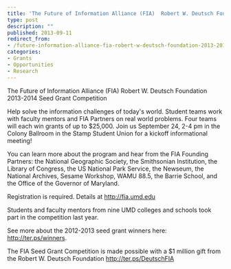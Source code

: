 ```yaml
---
title: 'The Future of Information Alliance (FIA)  Robert W. Deutsch Foundation  2013-2014 Seed Grant Competition'
type: post
description: ""
published: 2013-09-11
redirect_from: 
- /future-information-alliance-fia-robert-w-deutsch-foundation-2013-2014-seed-grant-competition/
categories:
- Grants
- Opportunities
- Research
---
```

The Future of Information Alliance (FIA) Robert W. Deutsch Foundation 2013-2014 Seed Grant Competition

Help solve the information challenges of today's world. Student teams work with faculty mentors and FIA Partners on real world problems. Four teams will each win grants of up to \$25,000. Join us September 24, 2-4 pm in the Colony Ballroom in the Stamp Student Union for a kickoff informational meeting!

You can learn more about the program and hear from the FIA Founding Partners: the National Geographic Society, the Smithsonian Institution, the Library of Congress, the US National Park Service, the Newseum, the National Archives, Sesame Workshop, WAMU 88.5, the Barrie School, and the Office of the Governor of Maryland.

Registration is required. Details at <http://fia.umd.edu>

Students and faculty mentors from nine UMD colleges and schools took part in the competition last year.

See more about the 2012-2013 seed grant winners here: <http://ter.ps/winners>.

The FIA Seed Grant Competition is made possible with a \$1 million gift from the Robert W. Deutsch Foundation <http://ter.ps/DeutschFIA>
